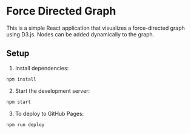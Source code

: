 # Force Directed Graph

This is a simple React application that visualizes a force-directed graph using D3.js. Nodes can be added dynamically to the graph.

## Setup

1. Install dependencies:

```bash
npm install
```

2. Start the development server:

```bash
npm start
```

3. To deploy to GitHub Pages:

```bash
npm run deploy
```
